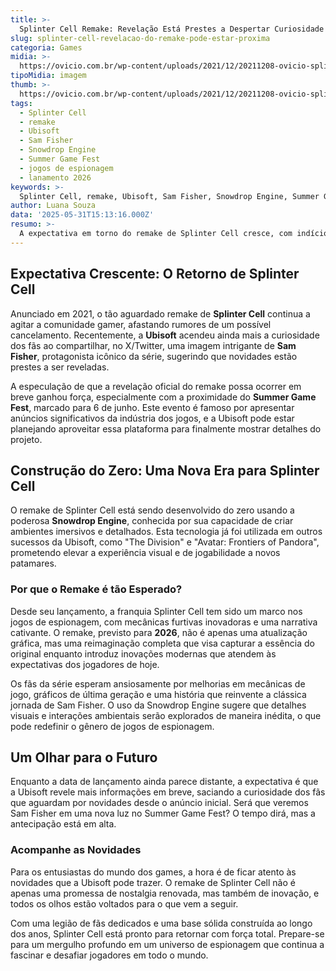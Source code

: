 ```yaml
---
title: >-
  Splinter Cell Remake: Revelação Está Prestes a Despertar Curiosidade dos Fãs
slug: splinter-cell-revelacao-do-remake-pode-estar-proxima
categoria: Games
midia: >-
  https://ovicio.com.br/wp-content/uploads/2021/12/20211208-ovicio-splinter-cell-ubisoft.jpg
tipoMidia: imagem
thumb: >-
  https://ovicio.com.br/wp-content/uploads/2021/12/20211208-ovicio-splinter-cell-ubisoft.jpg
tags:
  - Splinter Cell
  - remake
  - Ubisoft
  - Sam Fisher
  - Snowdrop Engine
  - Summer Game Fest
  - jogos de espionagem
  - lanamento 2026
keywords: >-
  Splinter Cell, remake, Ubisoft, Sam Fisher, Snowdrop Engine, Summer Game Fest, jogos de espionagem, lançamento 2026
author: Luana Souza
data: '2025-05-31T15:13:16.000Z'
resumo: >-
  A expectativa em torno do remake de Splinter Cell cresce, com indícios de que a Ubisoft prepara uma revelação iminente. Com lançamento previsto para 2026, o jogo promete uma experiência renovada no motor gráfico Snowdrop Engine.
---
```


## Expectativa Crescente: O Retorno de Splinter Cell
Anunciado em 2021, o tão aguardado remake de **Splinter Cell** continua a agitar a comunidade gamer, afastando rumores de um possível cancelamento. Recentemente, a **Ubisoft** acendeu ainda mais a curiosidade dos fãs ao compartilhar, no X/Twitter, uma imagem intrigante de **Sam Fisher**, protagonista icônico da série, sugerindo que novidades estão prestes a ser reveladas.

A especulação de que a revelação oficial do remake possa ocorrer em breve ganhou força, especialmente com a proximidade do **Summer Game Fest**, marcado para 6 de junho. Este evento é famoso por apresentar anúncios significativos da indústria dos jogos, e a Ubisoft pode estar planejando aproveitar essa plataforma para finalmente mostrar detalhes do projeto.

## Construção do Zero: Uma Nova Era para Splinter Cell
O remake de Splinter Cell está sendo desenvolvido do zero usando a poderosa **Snowdrop Engine**, conhecida por sua capacidade de criar ambientes imersivos e detalhados. Esta tecnologia já foi utilizada em outros sucessos da Ubisoft, como "The Division" e "Avatar: Frontiers of Pandora", prometendo elevar a experiência visual e de jogabilidade a novos patamares.

### Por que o Remake é tão Esperado?
Desde seu lançamento, a franquia Splinter Cell tem sido um marco nos jogos de espionagem, com mecânicas furtivas inovadoras e uma narrativa cativante. O remake, previsto para **2026**, não é apenas uma atualização gráfica, mas uma reimaginação completa que visa capturar a essência do original enquanto introduz inovações modernas que atendem às expectativas dos jogadores de hoje.

Os fãs da série esperam ansiosamente por melhorias em mecânicas de jogo, gráficos de última geração e uma história que reinvente a clássica jornada de Sam Fisher. O uso da Snowdrop Engine sugere que detalhes visuais e interações ambientais serão explorados de maneira inédita, o que pode redefinir o gênero de jogos de espionagem.

## Um Olhar para o Futuro
Enquanto a data de lançamento ainda parece distante, a expectativa é que a Ubisoft revele mais informações em breve, saciando a curiosidade dos fãs que aguardam por novidades desde o anúncio inicial. Será que veremos Sam Fisher em uma nova luz no Summer Game Fest? O tempo dirá, mas a antecipação está em alta.

### Acompanhe as Novidades
Para os entusiastas do mundo dos games, a hora é de ficar atento às novidades que a Ubisoft pode trazer. O remake de Splinter Cell não é apenas uma promessa de nostalgia renovada, mas também de inovação, e todos os olhos estão voltados para o que vem a seguir.

Com uma legião de fãs dedicados e uma base sólida construída ao longo dos anos, Splinter Cell está pronto para retornar com força total. Prepare-se para um mergulho profundo em um universo de espionagem que continua a fascinar e desafiar jogadores em todo o mundo.